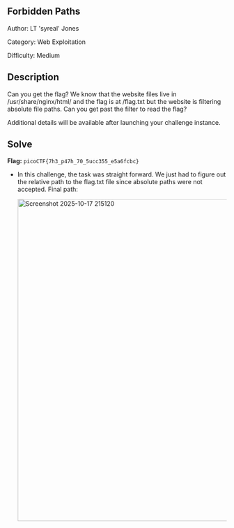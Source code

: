 ## Forbidden Paths
Author: LT 'syreal' Jones

Category: Web Exploitation

Difficulty: Medium

## Description
Can you get the flag? We know that the website files live in /usr/share/nginx/html/ and the flag is at /flag.txt but the website is filtering absolute file paths. Can you get past the filter to read the flag?

Additional details will be available after launching your challenge instance.

## Solve 
**Flag:** `picoCTF{7h3_p47h_70_5ucc355_e5a6fcbc}`

- In this challenge, the task was straight forward. We just had to figure out the relative path to the flag.txt file since absolute paths were not accepted. Final path:

   <img width="733" height="739" alt="Screenshot 2025-10-17 215120" src="https://github.com/user-attachments/assets/40f32c67-9565-46b3-95f3-ba6694d06e1d" />
